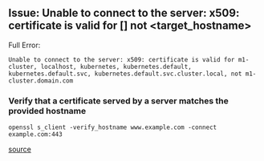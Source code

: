 ## Issue: Unable to connect to the server: x509: certificate is valid for [<hostnames>] not <target_hostname>
Full Error:

    Unable to connect to the server: x509: certificate is valid for m1-cluster, localhost, kubernetes, kubernetes.default, kubernetes.default.svc, kubernetes.default.svc.cluster.local, not m1-cluster.domain.com
    
### Verify that a certificate served by a server matches the provided hostname   

    openssl s_client -verify_hostname www.example.com -connect example.com:443
  
  [source](https://www.freecodecamp.org/news/openssl-command-cheatsheet-b441be1e8c4a/)
